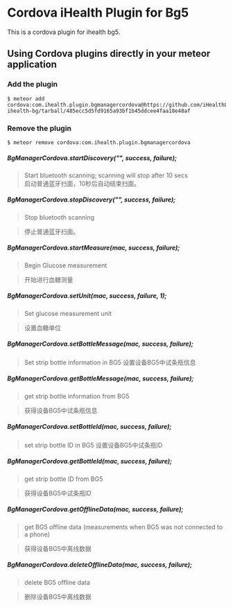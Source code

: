 # Cordova iHealth Plugin for Bg5

This is a cordova plugin for ihealth bg5.

## Using Cordova plugins directly in your meteor application

### Add the plugin

    $ meteor add cordova:com.ihealth.plugin.bgmanagercordova@https://github.com/iHealthLab/plugin-ihealth-bg/tarball/485ecc5d5fd9165a93bf1b45ddcee4faa18e48af


### Remove the plugin

    $ meteor remove cordova:com.ihealth.plugin.bgmanagercordova
    

##### BgManagerCordova.startDiscovery("", success, failure);
> Start bluetooth scanning; scanning will stop after 10 secs  
> 启动普通蓝牙扫面，10秒后自动结束扫面。

##### BgManagerCordova.stopDiscovery("", success, failure);
> Stop bluetooth scanning

> 停止普通蓝牙扫面。

##### BgManagerCordova.startMeasure(mac, success, failure);
> Begin Glucose measurement

> 开始进行血糖测量

##### BgManagerCordova.setUnit(mac, success, failure, 1);
> Set glucose measurement unit

> 设置血糖单位

##### BgManagerCordova.setBottleMessage(mac, success, failure);
> Set strip bottle information in BG5
> 设置设备BG5中试条瓶信息 

##### BgManagerCordova.getBottleMessage(mac, success, failure);
> get strip bottle information from BG5

> 获得设备BG5中试条瓶信息 

##### BgManagerCordova.setBottleId(mac, success, failure);
> set strip bottle ID in BG5
> 设置设备BG5中试条瓶ID 

##### BgManagerCordova.getBottleId(mac, success, failure);
> get strip bottle ID from BG5

> 获得设备BG5中试条瓶ID 

##### BgManagerCordova.getOfflineData(mac, success, failure);
> get BG5 offline data (measurements when BG5 was not connected to a phone)

> 获得设备BG5中离线数据 

##### BgManagerCordova.deleteOfflineData(mac, success, failure);
> delete BG5 offline data

> 删除设备BG5中离线数据  

  
